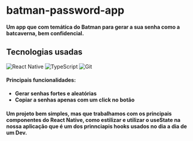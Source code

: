 # batman-password-app
**Um app que com temática do Batman para gerar a sua senha como a batcaverna, bem confidencial.**

## __Tecnologias usadas__
![React Native](https://img.shields.io/badge/react_native-%2320232a.svg?style=for-the-badge&logo=react&logoColor=%2361DAFB)
![TypeScript](https://img.shields.io/badge/typescript-%23007ACC.svg?style=for-the-badge&logo=typescript&logoColor=white)
![Git](https://img.shields.io/badge/git-%23F05033.svg?style=for-the-badge&logo=git&logoColor=white)

#### __Principais funcionalidades__:
- **Gerar senhas fortes e aleatórias**
- **Copiar a senhas apenas com um click no botão**

#### __Um projeto bem simples, mas que trabalhamos com os principais componentes do React Native, como estilizar e utilizar o useState na nossa aplicação que é um dos prinnciapis hooks usados no dia a dia de um Dev.__ 